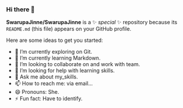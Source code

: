 ### Hi there 👋
**SwarupaJinne/SwarupaJinne** is a ✨ _special_ ✨ repository because its `README.md` (this file) appears on your GitHub profile.

Here are some ideas to get you started:

- 🔭 I’m currently exploring on Git.
- 🌱 I’m currently learning Markdown.
- 👯 I’m looking to collaborate on and work with team.
- 🤔 I’m looking for help with learning skills.
- 💬 Ask me about my_skills.
- 📫 How to reach me: via email...
- 😄 Pronouns:  She.
- ⚡ Fun fact: Have to identify.


